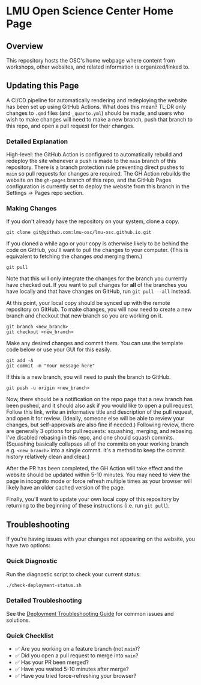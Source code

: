 # LMU Open Science Center Home Page

## Overview

This repository hosts the OSC's home webpage where content from workshops, other websites, and related information is organized/linked to.

## Updating this Page

A CI/CD pipeline for automatically rendering and redeploying the website has been set up using GitHub Actions. What does this mean? TL;DR only changes to `.qmd` files (and `_quarto.yml`) should be made, and users who wish to make changes will need to make a new branch, push that branch to this repo, and open a pull request for their changes.

### Detailed Explanation

High-level: the GitHub Action is configured to automatically rebuild and redeploy the site whenever a push is made to the `main` branch of this repository. There is a branch protection rule preventing direct pushes to `main` so pull requests for changes are required. The GH Action rebuilds the website on the `gh-pages` branch of this repo, and the GitHub Pages configuration is currently set to deploy the website from this branch in the Settings -> Pages repo section.

### Making Changes

If you don't already have the repository on your system, clone a copy.

```
git clone git@github.com:lmu-osc/lmu-osc.github.io.git
```

If you cloned a while ago or your copy is otherwise likely to be behind the code on GitHub, you'll want to pull the changes to your computer. (This is equivalent to fetching the changes *and* merging them.)

```
git pull
```

Note that this will only integrate the changes for the branch you currently have checked out. If you want to pull changes for **all** of the branches you have locally and that have changes on GitHub, run `git pull --all` instead.

At this point, your local copy should be synced up with the remote repository on GitHub. To make changes, you will now need to create a new branch and checkout that new branch so you are working on it.

```
git branch <new_branch>
git checkout <new_branch>
```

Make any desired changes and commit them. You can use the template code below or use your GUI for this easily.

```
git add -A
git commit -m "Your message here"
```

If this is a new branch, you will need to push the branch to GitHub.

```
git push -u origin <new_branch>
```

Now, there should be a notification on the repo page that a new branch has been pushed, and it should also ask if you would like to open a pull request. Follow this link, write an informative title and description of the pull request, and open it for review. (Ideally, someone else will be able to review your changes, but self-approvals are also fine if needed.) Following review, there are generally 3 options for pull requests: squashing, merging, and rebasing. I've disabled rebasing in this repo, and one should squash commits. (Squashing basically collapses all of the commits on your working branch e.g. `<new_branch>` into a single commit. It's a method to keep the commit history relatively clean and clear.)

After the PR has been completed, the GH Action will take effect and the website should be updated within 5-10 minutes. You may need to view the page in incognito mode or force refresh multiple times as your browser will likely have an older cached version of the page.

Finally, you'll want to update your own local copy of this repository by returning to the beginning of these instructions (i.e. run `git pull`).

## Troubleshooting

If you're having issues with your changes not appearing on the website, you have two options:

### Quick Diagnostic
Run the diagnostic script to check your current status:
```bash
./check-deployment-status.sh
```

### Detailed Troubleshooting
See the [Deployment Troubleshooting Guide](TROUBLESHOOTING_DEPLOYMENTS.md) for common issues and solutions.

### Quick Checklist
- ✅ Are you working on a feature branch (not `main`)?
- ✅ Did you open a pull request to merge into `main`?
- ✅ Has your PR been merged?
- ✅ Have you waited 5-10 minutes after merge?
- ✅ Have you tried force-refreshing your browser?


